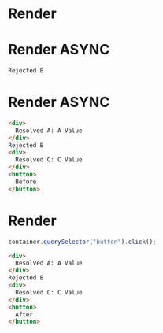 # Render


# Render ASYNC
```html
Rejected B
```


# Render ASYNC
```html
<div>
  Resolved A: A Value
</div>
Rejected B
<div>
  Resolved C: C Value
</div>
<button>
  Before
</button>
```


# Render
```js
container.querySelector("button").click();
```
```html
<div>
  Resolved A: A Value
</div>
Rejected B
<div>
  Resolved C: C Value
</div>
<button>
  After
</button>
```
